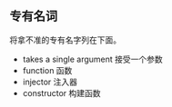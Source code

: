 ## 专有名词

将拿不准的专有名字列在下面。

- takes a single argument 接受一个参数
- function 函数
- injector 注入器
- constructor 构建函数